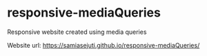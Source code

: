 # responsive-mediaQueries
Responsive website created using media queries

Website url: https://samiasejuti.github.io/responsive-mediaQueries/
